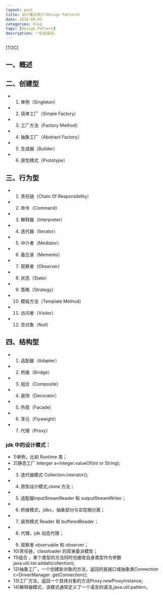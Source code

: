 ```yaml
---
layout: post
title: 设计模式简介(Design Pattern)
date: 2018-09-01
categories: blog
tags: [Design_Pattern]
description: 一句话描述。
---
```

[TOC]

## 一、概述
## 二、创建型
- 1. 单例（Singleton）
- 2. 简单工厂（Simple Factory）
- 3. 工厂方法（Factory Method）
- 4. 抽象工厂（Abstract Factory）
- 5. 生成器（Builder）
- 6. 原型模式（Prototype）
## 三、行为型
- 1. 责任链（Chain Of Responsibility）
- 2. 命令（Command）
- 3. 解释器（Interpreter）
- 4. 迭代器（Iterator）
- 5. 中介者（Mediator）
- 6. 备忘录（Memento）
- 7. 观察者（Observer）
- 8. 状态（State）
- 9. 策略（Strategy）
- 10. 模板方法（Template Method）
- 11. 访问者（Visitor）
- 12. 空对象（Null）
## 四、结构型
- 1. 适配器（Adapter）
- 2. 桥接（Bridge）
- 3. 组合（Composite）
- 4. 装饰（Decorator）
- 5. 外观（Facade）
- 6. 享元（Flyweight）
- 7. 代理（Proxy）
### jdk 中的设计模式：
- 1)单例，比如 Runtime 类；
- 2)静态工厂 Interger a=Integer.valueOf(int or String);
- 3) 迭代器模式 Collection.interator();
- 4) 原型设计模式,clone 方法；
- 5) 适配器inputStreamReader 和 outputStreamWriter；
- 6) 桥接模式，jdbc，抽象部分与实现相分离；
- 7) 装饰模式 Reader 和 bufferedBeader；
- 8) 代理，jdk 动态代理；
- 9) 观察者 observable 和 observer；
- 10)责任链，classloader 的双亲委派模型； 
- 11)组合 ，某个类型的方法同时也接收自身类型作为参数java.util.list.addall(collection);
- 12)抽象工厂，一个创建新对象的方法，返回的是接口或抽象类Connection c=DriverManager .getConnection();
- 13)工厂方法，返回一个具体对象的方法Proxy.newProxyInstance;
- 14)解释器模式，该模式通常定义了一个语言的语法,java.util.pattern。

